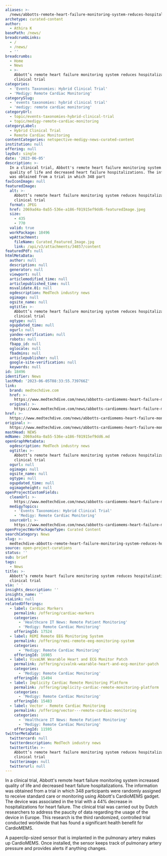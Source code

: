 ```yaml
---
aliases: >-
  /news/abbotts-remote-heart-failure-monitoring-system-reduces-hospitalizations-in-clinical-trial
archetype: curated-content
author:
  - Athira K
basePath: /news/
breadcrumbLinks:
  - /
  - /news/
  - ''
breadcrumbs:
  - Home
  - News
  - >-
    Abbott’s remote heart failure monitoring system reduces hospitalizations in
    clinical trial
categories:
  - 'Events Taxonomies: Hybrid Clinical Trial'
  - 'Medigy: Remote Cardiac Monitoring'
categorySlug:
  - 'events taxonomies: hybrid clinical trial'
  - 'medigy: remote cardiac monitoring'
categoryUrl:
  - topic/events-taxonomies-hybrid-clinical-trial
  - topic/medigy-remote-cardiac-monitoring
categoryLabel:
  - Hybrid Clinical Trial
  - Remote Cardiac Monitoring
contentCategories: netspective-medigy-news-curated-content
institution: null
offering: null
layOut: single
date: '2023-06-05'
description: >-
  In a clinical trial, Abbott's remote heart failure monitoring system increased
  quality of life and decreased heart failure hospitalizations. The information
  was obtained from a trial in which 348 part
favIconImage: null
featuredImage:
  alt: >-
    Abbott’s remote heart failure monitoring system reduces hospitalizations in
    clinical trial
  format: JPEG
  href: 2069ad4a-0a55-536e-a186-f01915ef9dd6-featuredImage.jpeg
  size:
    - 435
    - 770
  valid: true
  workPackage: 18496
  wpAttachment:
    fileName: Curated_Featured_Image.jpg
    link: /api/v3/attachments/34857/content
featuredPdf: null
htmlMetaData:
  author: null
  description: null
  generator: null
  viewport: null
  articlemodified_time: null
  articlepublished_time: null
  msvalidate.01: null
  ogdescription: MedTech industry news
  ogimage: null
  ogsite_name: null
  ogtitle: >-
    Abbott’s remote heart failure monitoring system reduces hospitalizations in
    clinical trial
  ogtype: null
  ogupdated_time: null
  ogurl: null
  yandex-verification: null
  robots: null
  fbapp_id: null
  oglocale: null
  fbadmins: null
  articlepublisher: null
  google-site-verification: null
  keywords: null
id: 18496
identifier: News
lastMod: '2023-06-05T08:33:55.739766Z'
link:
  brand: medtechdive.com
  href: >-
    https://www.medtechdive.com/news/abbotts-cardiomems-heart-failure-monitoring-trial-ABT/651399/
  original: >-
    https://www.medtechdive.com/news/abbotts-cardiomems-heart-failure-monitoring-trial-ABT/651399/
href: >-
  https://www.medtechdive.com/news/abbotts-cardiomems-heart-failure-monitoring-trial-ABT/651399/
original: >-
  https://www.medtechdive.com/news/abbotts-cardiomems-heart-failure-monitoring-trial-ABT/651399/
mastHead: NEWS
mdName: 2069ad4a-0a55-536e-a186-f01915ef9dd6.md
openGraphMetaData:
  ogdescription: MedTech industry news
  ogtitle: >-
    Abbott’s remote heart failure monitoring system reduces hospitalizations in
    clinical trial
  ogurl: null
  ogimage: null
  ogsite_name: null
  ogtype: null
  ogupdated_time: null
  ogimageheight: null
openProjectCustomFields:
  cleanUrl: >-
    https://www.medtechdive.com/news/abbotts-cardiomems-heart-failure-monitoring-trial-ABT/651399/
  medigyTopics:
    - 'Events Taxonomies: Hybrid Clinical Trial'
    - 'Medigy: Remote Cardiac Monitoring'
  sourceUrl: >-
    https://www.medtechdive.com/news/abbotts-cardiomems-heart-failure-monitoring-trial-ABT/651399/
openProjectWorkPackageType: Curated Content
searchCategory: News
slug: >-
  medtechdive-abbotts-remote-heart-failure-monitoring-system-reduces-hospitalizations-in-clinical-trial
source: open-project-curations
status: ''
sub: brief
tags:
  - News
title: >-
  Abbott’s remote heart failure monitoring system reduces hospitalizations in
  clinical trial
via: ' '
insights_description: ''
insights_name: ''
viaLink: null
relatedOfferings:
  - label: Cardiac Markers
    permalink: /offering/cardiac-markers
    categories:
      - 'Healthcare IT News: Remote Patient Monitoring'
      - 'Medigy: Remote Cardiac Monitoring'
    offeringId: 17524
  - label: REMI Remote EEG Monitoring System
    permalink: /offering/remi-remote-eeg-monitoring-system
    categories:
      - 'Medigy: Remote Cardiac Monitoring'
    offeringId: 16985
  - label: VivaLNK Wearable Heart and ECG Monitor Patch
    permalink: /offering/vivalnk-wearable-heart-and-ecg-monitor-patch
    categories:
      - 'Medigy: Remote Cardiac Monitoring'
    offeringId: 15494
  - label: Implicity Cardiac Remote Monitoring Platform
    permalink: /offering/implicity-cardiac-remote-monitoring-platform
    categories:
      - 'Medigy: Remote Cardiac Monitoring'
    offeringId: 15483
  - label: Vector - Remote Cardiac Monitoring
    permalink: /offering/vector---remote-cardiac-monitoring
    categories:
      - 'Healthcare IT News: Remote Patient Monitoring'
      - 'Medigy: Remote Cardiac Monitoring'
    offeringId: 11595
twitterMetaData:
  twittercard: null
  twitterdescription: MedTech industry news
  twittertitle: >-
    Abbott’s remote heart failure monitoring system reduces hospitalizations in
    clinical trial
  twitterimage: null
  twitterurl: null
---
```

<p>In a clinical trial, Abbott's remote heart failure monitoring system increased quality of life and decreased heart failure hospitalizations. The information was obtained from a trial in which 348 participants were randomly assigned to receive standard care or monitoring using Abbott's CardioMEMS gadget. The device was associated in the trial with a 44% decrease in hospitalizations for heart failure. The clinical trial was carried out by Dutch researchers to address the paucity of data regarding the usage of the device in Europe. This research is the third randomized, controlled trial conducted worldwide that has found a significant health benefit for CardioMEMS.</p><p>A paperclip-sized sensor that is implanted in the pulmonary artery makes up CardioMEMS. Once installed, the sensor keeps track of pulmonary artery pressure and provides alerts if anything changes.</p>